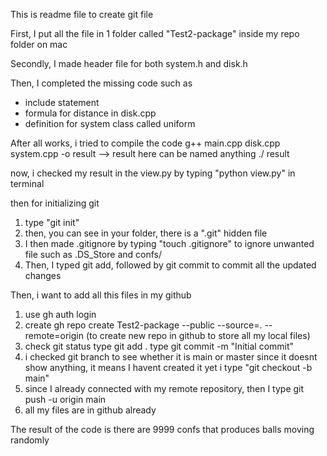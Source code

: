 This is readme file to create git file

First, I put all the file in 1 folder called "Test2-package" inside my repo folder on mac

Secondly, I made header file for both system.h and disk.h

Then, I completed the missing code such as 
- include statement
- formula for distance in disk.cpp
- definition for system class called uniform

After all works, i tried to compile the code
g++ main.cpp disk.cpp system.cpp -o result      --> result here can be named anything
./ result

now, i checked my result in the view.py by typing "python view.py" in terminal

then for initializing git
1. type "git init"
2. then, you can see in your folder, there is a ".git" hidden file
3. I then made .gitignore by typing "touch .gitignore" to ignore unwanted file such as .DS_Store and confs/
4. Then, I typed git add, followed by git commit to commit all the updated changes

Then, i want to add all this files in my github
1. use gh auth login
2. create gh repo create Test2-package --public --source=. --remote=origin (to create new repo in github to store all my local files)
3. check git status
    type git add .
    type git commit -m "Initial commit"
4. i checked git branch to see whether it is main or master
    since it doesnt show anything, it means I havent created it yet
    i type "git checkout -b main"
5. since I already connected with my remote repository, then I type git push -u origin main
6. all my files are in github already


The result of the code is there are 9999 confs that produces balls moving randomly